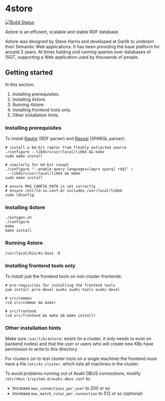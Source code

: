 # 4store

[![Build Status](https://travis-ci.org/4store/4store.svg?branch=master)](https://travis-ci.org/4store/4store)

4store is an efficient, scalable and stable RDF database.

4store was designed by Steve Harris and developed at Garlik to underpin their
Semantic Web applications. It has been providing the base platform for around 3
years. At times holding and running queries over databases of 15GT, supporting a
Web application used by thousands of people.

## Getting started

In this section:

1. Installing prerequisites.
2. Installing 4store.
3. Running 4store.
4. Installing frontend tools only.
5. Other installation hints.

### Installing prerequisites

To install [Raptor](https://github.com/dajobe/raptor) (RDF parser) and
[Rasqal](https://github.com/dajobe/rasqal) (SPARQL parser):

    # install a 64-bit raptor from freshly extracted source
    ./configure --libdir=/usr/local/lib64 && make
    sudo make install

    # similarly for 64-bit rasqal
    ./configure "--enable-query-languages=laqrs sparql rdql" \
     --libdir=/usr/local/lib64 && make
    sudo make install

    # ensure PKG_CONFIG_PATH is set correctly
    # ensure /etc/ld.so.conf.d/ includes /usr/local/lib64
    sudo ldconfig

### Installing 4store

    ./autogen.sh
    ./configure
    make
    make install

### Running 4store

    /usr/local/bin/4s-boss -D

### Installing frontend tools only

To install just the frontend tools on non-cluster frontends:

    # pre-requisites for installing the frontend tools
    yum install pcre-devel avahi avahi-tools avahi-devel

    # src/common
    (cd src/common && make)

    # src/frontend
    (cd src/frontend && make && make install)


### Other installation hints

Make sure `/var/lib/4store/` exists (in a cluster, it only needs to exist on
backend nodes) and that the user or users who will create new KBs have
permission to write to this directory.

For clusters (or to test cluster tools on a single machine) the frontend must
have a file `/etc/4s-cluster`, which lists all machines in the cluster.


To avoid problems running out of Avahi DBUS connections, modify
`/etc/dbus-1/system.d/avahi-dbus.conf` to:

* Increase `max_connections_per_user` to 200 or so
* Increase `max_match_rules_per_connection` to 512 or so (optional)
